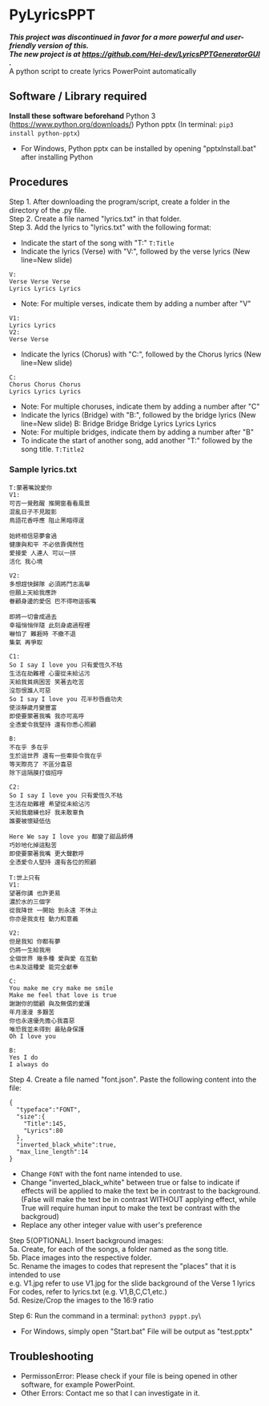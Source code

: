 # PyLyricsPPT
 ***This project was discontinued in favor for a more powerful and user-friendly version of this. \
 The new project is at https://github.com/Hei-dev/LyricsPPTGeneratorGUI .*** \
 A python script to create lyrics PowerPoint automatically

## Software / Library required
 **Install these software beforehand**
 Python 3 (https://www.python.org/downloads/)
 Python pptx (In terminal: ```pip3 install python-pptx```)
 - For Windows, Python pptx can be installed by opening "pptxInstall.bat" after installing Python

## Procedures
Step 1. After downloading the program/script, create a folder in the directory of the .py file.\
Step 2. Create a file named "lyrics.txt" in that folder.\
Step 3. Add the lyrics to "lyrics.txt" with the following format:
 - Indicate the start of the song with "T:"
`T:Title`
 - Indicate the lyrics (Verse) with "V:", followed by the verse lyrics (New line=New slide)
```
V:
Verse Verse Verse
Lyrics Lyrics Lyrics
```
 - Note: For multiple verses, indicate them by adding a number after "V"
```
V1:
Lyrics Lyrics
V2:
Verse Verse
```
 - Indicate the lyrics (Chorus) with "C:", followed by the Chorus lyrics (New line=New slide)
```
C:
Chorus Chorus Chorus
Lyrics Lyrics Lyrics
```
 - Note: For multiple choruses, indicate them by adding a number after "C"
 - Indicate the lyrics (Bridge) with "B:", followed by the bridge lyrics (New line=New slide)
B:
Bridge Bridge Bridge
Lyrics Lyrics Lyrics
 - Note: For multiple bridges, indicate them by adding a number after "B"
 - To indicate the start of another song, add another "T:" followed by the song title.
`T:Title2`
### Sample lyrics.txt
```
T:蒙著嘴說愛你
V1:
可否一覺甦醒 推開窗看看風景
混亂日子不見蹤影
鳥語花香呼應 阻止黑暗得逞

始終相信惡夢會過
健康與和平 不必依靠偶然性
愛接愛 人連人 可以一拼
活化 我心境

V2:
多想趕快歸隊 必須將鬥志高舉
但願上天給我應許
眷顧身邊的愛侶 巴不得吻這張嘴

即將一切會成過去
幸福悄悄伴隨 此刻身處過程裡
嚇怕了 難捱時 不撤不退
集氣 再爭取

C1:
So I say I love you 只有愛恆久不枯
生活在劫難裡 心靈從未給沾污
天給我貧病困苦 笑著去吃苦
沒怨恨誰人可惡
So I say I love you 花半秒唇齒功夫
使淡靜歲月變豐富
即使要蒙著我嘴 我亦可高呼
全憑愛令我堅持 還有你悉心照顧

B:
不在乎 多在乎
生於這世界 還有一些牽掛令我在乎
等天際亮了 不區分喜惡
除下這隔膜打個招呼

C2:
So I say I love you 只有愛恆久不枯
生活在劫難裡 希望從未給沾污
天給我磨練也好 我未敢辜負
誰要被懷疑低估

Here We say I love you 都變了甜品師傅
巧妙地化掉這點苦
即使要蒙著我嘴 更大聲歡呼
全憑愛令人堅持 還有各位的照顧

T:世上只有
V1:
望著你講 也許更易
濃於水的三個字
從我降世 一開始 到永遠 不休止
你亦是我支柱 動力和意義

V2:
但是我知 你都有夢
仍將一生給我用
全個世界 幾多種 愛與愛 在互動
也未及這種愛 能完全獻奉

C:
You make me cry make me smile
Make me feel that love is true
謝謝你的關顧 與及無償的愛護
年月漫漫 多艱苦
你也永遠優先擔心我喜惡
唯恐我並未得到 最貼身保護
Oh I love you

B:
Yes I do
I always do
```
Step 4. Create a file named "font.json". Paste the following content into the file:
```
{
  "typeface":"FONT",
  "size":{
    "Title":145,
    "Lyrics":80
  },
  "inverted_black_white":true,
  "max_line_length":14
}
```
 - Change `FONT` with the font name intended to use.
 - Change "inverted_black_white" between true or false to indicate if effects will be applied to make the text be in contrast to the background. (False will make the text be in contrast WITHOUT applying effect, while True will require human input to make the text be contrast with the backgroud)
 - Replace any other integer value with user's preference

Step 5(OPTIONAL). Insert background images:\
 5a. Create, for each of the songs, a folder named as the song title.\
 5b. Place images into the respective folder.\
 5c. Rename the images to codes that represent the "places" that it is intended to use\
     e.g. V1.jpg refer to use V1.jpg for the slide background of the Verse 1 lyrics\
          For codes, refer to lyrics.txt (e.g. V1,B,C,C1,etc.)\
 5d. Resize/Crop the images to the 16:9 ratio

Step 6: Run the command in a terminal: `python3 pyppt.py`\
 - For Windows, simply open "Start.bat"
File will be output as "test.pptx"

## Troubleshooting
 - PermissonError: Please check if your file is being opened in other software, for example PowerPoint.
 - Other Errors: Contact me so that I can investigate in it.
